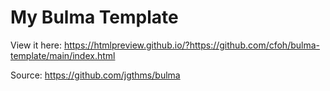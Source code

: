 # My Bulma Template

View it here: https://htmlpreview.github.io/?https://github.com/cfoh/bulma-template/main/index.html

Source: https://github.com/jgthms/bulma
